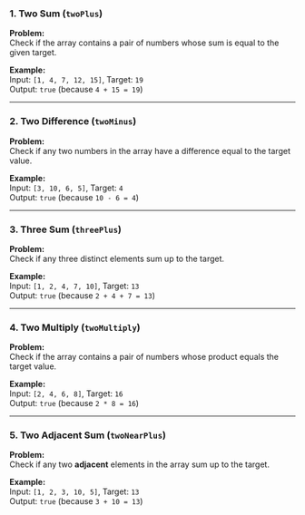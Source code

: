 ### 1. Two Sum (`twoPlus`)
**Problem:**  
Check if the array contains a pair of numbers whose sum is equal to the given target.

**Example:**  
Input: `[1, 4, 7, 12, 15]`, Target: `19`  
Output: `true` (because `4 + 15 = 19`)

---

### 2. Two Difference (`twoMinus`)
**Problem:**  
Check if any two numbers in the array have a difference equal to the target value.

**Example:**  
Input: `[3, 10, 6, 5]`, Target: `4`  
Output: `true` (because `10 - 6 = 4`)

---

### 3. Three Sum (`threePlus`)
**Problem:**  
Check if any three distinct elements sum up to the target.

**Example:**  
Input: `[1, 2, 4, 7, 10]`, Target: `13`  
Output: `true` (because `2 + 4 + 7 = 13`)

---

### 4. Two Multiply (`twoMultiply`)
**Problem:**  
Check if the array contains a pair of numbers whose product equals the target value.

**Example:**  
Input: `[2, 4, 6, 8]`, Target: `16`  
Output: `true` (because `2 * 8 = 16`)

---

### 5. Two Adjacent Sum (`twoNearPlus`)
**Problem:**  
Check if any two **adjacent** elements in the array sum up to the target.

**Example:**  
Input: `[1, 2, 3, 10, 5]`, Target: `13`  
Output: `true` (because `3 + 10 = 13`)